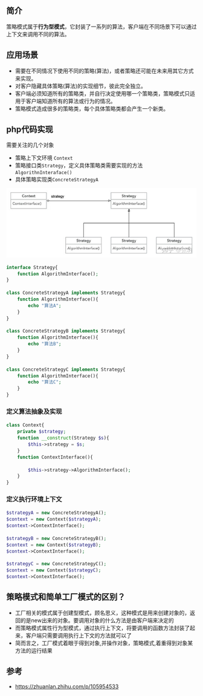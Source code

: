 ## 简介

策略模式属于**行为型模式**，它封装了一系列的算法，客户端在不同场景下可以通过上下文来调用不同的算法。



## 应用场景

- 需要在不同情况下使用不同的策略(算法)，或者策略还可能在未来用其它方式来实现。
- 对客户隐藏具体策略(算法)的实现细节，彼此完全独立。
- 客户端必须知道所有的策略类，并自行决定使用哪一个策略类，策略模式只适用于客户端知道所有的算法或行为的情况。
- 策略模式造成很多的策略类，每个具体策略类都会产生一个新类。



## php代码实现

需要关注的几个对象

- 策略上下文环境 `Context`
- 策略接口类`Strategy`，定义具体策略类需要实现的方法`AlgorithnInteraface()`
- 具体策略实现类`ConcreteStrategyA`

![img](assets/v2-2e86fa6f0d4d2aab7dbb0b50e0da406f_720w-1614819539989.jpg)

```php
interface Strategy{
    function AlgorithmInterface();
}

class ConcreteStrategyA implements Strategy{
    function AlgorithmInterface(){
        echo "算法A";
    }
}

class ConcreteStrategyB implements Strategy{
    function AlgorithmInterface(){
        echo "算法B";
    }
}

class ConcreteStrategyC implements Strategy{
    function AlgorithmInterface(){
        echo "算法C";
    }
}
```

### 定义算法抽象及实现

```php
class Context{
    private $strategy;
    function __construct(Strategy $s){
        $this->strategy = $s;
    }
    function ContextInterface(){
        
        $this->strategy->AlgorithmInterface();
    }
}

```

### 定义执行环境上下文

```php
$strategyA = new ConcreteStrategyA();
$context = new Context($strategyA);
$context->ContextInterface();

$strategyB = new ConcreteStrategyB();
$context = new Context($strategyB);
$context->ContextInterface();

$strategyC = new ConcreteStrategyC();
$context = new Context($strategyC);
$context->ContextInterface();
```



## 策略模式和简单工厂模式的区别？

- 工厂相关的模式属于创建型模式，顾名思义，这种模式是用来创建对象的，返回的是new出来的对象。要调用对象的什么方法是由客户端来决定的
- 而策略模式属性行为型模式，通过执行上下文，将要调用的函数方法封装了起来，客户端只需要调用执行上下文的方法就可以了
- 简而言之，工厂模式着眼于得到对象,并操作对象，策略模式,着重得到对象某方法的运行结果



## 参考

- <https://zhuanlan.zhihu.com/p/105954533>